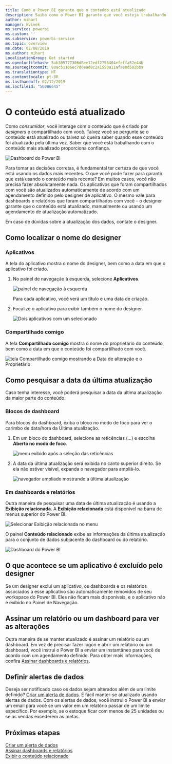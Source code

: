 ```yaml
---
title: Como o Power BI garante que o conteúdo está atualizado
description: Saiba como o Power BI garante que você esteja trabalhando com a última versão dos dados, do relatório, do dashboard e do aplicativo.
author: mihart
manager: kvivek
ms.service: powerbi
ms.custom: ''
ms.subservice: powerbi-service
ms.topic: overview
ms.date: 02/08/2019
ms.author: mihart
LocalizationGroup: Get started
ms.openlocfilehash: 5ab305777306d8ee12edf2756404efeffa52e44b
ms.sourcegitcommit: 88ac51106ec7d0ead8c2a1550a11afae0d502bb9
ms.translationtype: HT
ms.contentlocale: pt-BR
ms.lasthandoff: 02/12/2019
ms.locfileid: "56086645"
---
```

# <a name="your-content-is-up-to-date"></a>O conteúdo está atualizado
Como *consumidor*, você interage com o conteúdo que é criado por *designers* e compartilhado com você. Talvez você se pergunte se o conteúdo está atualizado ou talvez só queira saber quando esse conteúdo foi atualizado pela última vez. Saber que você está trabalhando com o conteúdo mais atualizado proporciona confiança.  
 
![Dashboard do Power BI](media/end-user-consumer/power-bi-service.png)


Para tomar as decisões corretas, é fundamental ter certeza de que você está usando os dados mais recentes. O que você pode fazer para garantir que está usando o conteúdo mais recente? Em muitos casos, você não precisa fazer absolutamente nada. Os aplicativos que foram compartilhados com você são atualizados automaticamente de acordo com um agendamento definido pelo designer de aplicativo. O mesmo vale para dashboards e relatórios que foram compartilhados com você – o designer garante que o conteúdo está atualizado, manualmente ou usando um agendamento de atualização automatizado.  

Em caso de dúvidas sobre a atualização dos dados, contate o designer.

## <a name="how-to-locate-the-name-of-the-designer"></a>Como localizar o nome do designer

### <a name="apps"></a>Aplicativos

A tela do aplicativo mostra o nome do designer, bem como a data em que o aplicativo foi criado.  

1. No painel de navegação à esquerda, selecione **Aplicativos**.

    ![painel de navegação à esquerda](media/end-user-fresh/power-bi-nav-apps.png)

    Para cada aplicativo, você verá um título e uma data de criação. 

2. Focalize o aplicativo para exibir também o nome do designer. 

    ![Dois aplicativos com um selecionado](media/end-user-fresh/power-bi-app.png)


### <a name="shared-with-me"></a>Compartilhado comigo
A tela **Compartilhado comigo** mostra o nome do proprietário do conteúdo, bem como a data em que o conteúdo foi compartilhado com você.

![tela Compartilhado comigo mostrando a Data de alteração e o Proprietário](media/end-user-fresh/power-bi-shared-new.png) 


## <a name="how-to-look-up-the-last-refresh-date"></a>Como pesquisar a data da última atualização
Caso tenha interesse, você poderá pesquisar a data da última atualização da maior parte do conteúdo. 

### <a name="dashboard-tiles"></a>Blocos de dashboard
Para blocos do dashboard, exiba o bloco no modo de foco para ver o carimbo de data/hora da Última atualização.

1. Em um bloco do dashboard, selecione as reticências (...) e escolha **Aberto no modo de foco**.

    ![menu exibido após a seleção das reticências](media/end-user-fresh/power-bi-focus.png)

2. A data da última atualização será exibida no canto superior direito. Se ela não estiver visível, expanda o navegador para ampliá-lo. 

    ![navegador ampliado mostrando a última atualização](media/end-user-fresh/power-bi-last-refresh2.png)

### <a name="from-dashboards-and-reports"></a>Em dashboards e relatórios
Outra maneira de pesquisar uma data de última atualização é usando a **Exibição relacionada**.  A **Exibição relacionada** está disponível na barra de menus superior do Power BI.

![Selecionar Exibição relacionada no menu](media/end-user-fresh/power-bi-view-related.png)

O painel **Conteúdo relacionado** exibe as informações da última atualização para o conjunto de dados subjacente do dashboard ou do relatório.

![Dashboard do Power BI](media/end-user-fresh/power-bi-last-refresh.png)

## <a name="what-happens-if-an-app-is-deleted-by-the-designer"></a>O que acontece se um aplicativo é excluído pelo designer

Se um designer exclui um aplicativo, os dashboards e os relatórios associados a esse aplicativo são automaticamente removidos de seu workspace do Power BI. Eles não ficam mais disponíveis, e o aplicativo não é exibido no Painel de Navegação.


## <a name="subscribe-to-see-changes"></a>Assinar um relatório ou um dashboard para ver as alterações
Outra maneira de se manter atualizado é assinar um relatório ou um dashboard. Em vez de precisar fazer logon e abrir um relatório ou um dashboard, você instrui o Power BI a enviar um instantâneo para você de acordo com um agendamento definido.  Para obter mais informações, confira [Assinar dashboards e relatórios](end-user-subscribe.md).

## <a name="set-data-alerts"></a>Definir alertas de dados
Deseja ser notificado caso os dados sejam alterados além de um limite definido? [Criar um alerta de dados](end-user-alerts.md).  É fácil manter-se atualizado usando alertas de dados. Com os alertas de dados, você instrui o Power BI a enviar um email para você se um valor em um relatório passar de um limite específico.  Por exemplo, se o estoque ficar com menos de 25 unidades ou se as vendas excederem as metas.  

## <a name="next-steps"></a>Próximas etapas
[Criar um alerta de dados](end-user-alerts.md)    
[Assinar dashboards e relatórios](end-user-subscribe.md)    
[Exibir o conteúdo relacionado](end-user-related.md)    
